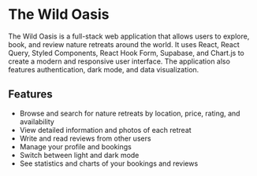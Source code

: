 # The Wild Oasis

The Wild Oasis is a full-stack web application that allows users to explore, book, and review nature retreats around the world. It uses React, React Query, Styled Components, React Hook Form, Supabase, and Chart.js to create a modern and responsive user interface. The application also features authentication, dark mode, and data visualization.

## Features

- Browse and search for nature retreats by location, price, rating, and availability
- View detailed information and photos of each retreat
- Write and read reviews from other users
- Manage your profile and bookings
- Switch between light and dark mode
- See statistics and charts of your bookings and reviews

